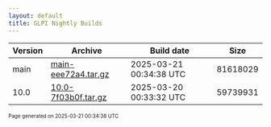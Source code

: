 ```yaml
---
layout: default
title: GLPI Nightly Builds
---
```


Version|Archive|Build date|Size
---|---|---|---
main|[main-eee72a4.tar.gz](main-eee72a4.tar.gz)|2025-03-21 00:34:38 UTC|81618029
10.0|[10.0-7f03b0f.tar.gz](10.0-7f03b0f.tar.gz)|2025-03-20 00:33:32 UTC|59739931

<font size="1">Page generated on 2025-03-21 00:34:38 UTC</font>
